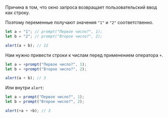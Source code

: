 Причина в том, что окно запроса возвращает пользовательский ввод как строку.

Поэтому переменные получают значения `"1"` и `"2"` соответственно.

```js run
let a = "1"; // prompt("Первое число?", 1);
let b = "2"; // prompt("Второе число?", 2);

alert(a + b); // 12
```

Нам нужно привести строки к числам перед применением оператора `+`.

```js run
let a = +prompt("Первое число?", 1);
let b = +prompt("Второе число?", 2);

alert(a + b); // 3
```

Или внутри `alert`:

```js run
let a = prompt("Первое число?", 1);
let b = prompt("Второе число?", 2);

alert(+a + +b); // 3
```
